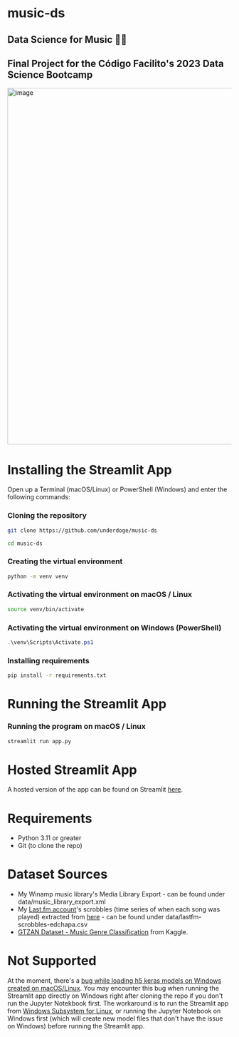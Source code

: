 # music-ds
## Data Science for Music 🎸🎶
## Final Project for the Código Facilito's 2023 Data Science Bootcamp
<img width="800" alt="image" src="https://github.com/Underdoge/music-ds/assets/12192446/6009b949-9d78-4ab9-b64f-0665644e862b">

# Installing the Streamlit App
Open up a Terminal (macOS/Linux) or PowerShell (Windows) and enter the following commands:
### Cloning the repository
```sh
git clone https://github.com/underdoge/music-ds

cd music-ds
```
### Creating the virtual environment
```sh
python -m venv venv
```
### Activating the virtual environment on macOS / Linux
```sh
source venv/bin/activate
```
### Activating the virtual environment on Windows (PowerShell)
```powershell
.\venv\Scripts\Activate.ps1
```
### Installing requirements
```sh
pip install -r requirements.txt
```
#
# Running the Streamlit App
### Running the program on macOS / Linux
```sh
streamlit run app.py
```
#
# Hosted Streamlit App
A hosted version of the app can be found on Streamlit [here](https://music-ds.streamlit.app).
#
# Requirements
- Python 3.11 or greater
- Git (to clone the repo)
#
# Dataset Sources
- My Winamp music library's Media Library Export - can be found under data/music_library_export.xml
- My [Last.fm account](https://www.last.fm/user/edchapa)'s scrobbles (time series of when each song was played) extracted from [here](https://lastfm.ghan.nl/export/) - can be found under data/lastfm-scrobbles-edchapa.csv
- [GTZAN Dataset - Music Genre Classification](https://www.kaggle.com/datasets/andradaolteanu/gtzan-dataset-music-genre-classification) from Kaggle.
#
# Not Supported
At the moment, there's a [bug while loading h5 keras models on Windows created on macOS/Linux](https://github.com/keras-team/keras/issues/18528). You may encounter this bug when running the Streamlit app directly on Windows right after cloning the repo if you don't run the Jupyter Notekbook first. The workaround is to run the Streamlit app from [Windows Subsystem for Linux](https://learn.microsoft.com/en-us/windows/wsl/install), or running the Jupyter Notebook on Windows first (which will create new model files that don't have the issue on Windows) before running the Streamlit app.
